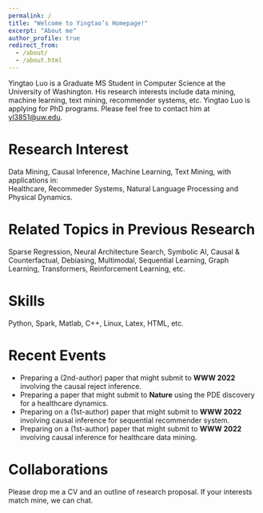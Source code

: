 ```yaml
---
permalink: /
title: "Welcome to Yingtao’s Homepage!"
excerpt: "About me"
author_profile: true
redirect_from: 
  - /about/
  - /about.html
---
```


Yingtao Luo is a Graduate MS Student in Computer Science at the University of Washington. His research interests include data mining, machine learning, text mining, recommender systems, etc. Yingtao Luo is applying for PhD programs. Please feel free to contact him at yl3851@uw.edu.

Research Interest
======
Data Mining, Causal Inference, Machine Learning, Text Mining, with applications in:  
Healthcare, Recommeder Systems, Natural Language Processing and Physical Dynamics.

Related Topics in Previous Research
======
Sparse Regression, Neural Architecture Search, Symbolic AI, Causal & Counterfactual, Debiasing, Multimodal, Sequential Learning, Graph Learning, Transformers, Reinforcement Learning, etc.  

Skills
======
Python, Spark, Matlab, C++, Linux, Latex, HTML, etc.

Recent Events
======
- Preparing a (2nd-author) paper that might submit to __WWW 2022__ involving the causal reject inference.
- Preparing a paper that might submit to __Nature__ using the PDE discovery for a healthcare dynamics.
- Preparing on a (1st-author) paper that might submit to __WWW 2022__ involving causal inference for sequential recommender system.
- Preparing on a (1st-author) paper that might submit to __WWW 2022__ involving causal inference for healthcare data mining.

Collaborations
======
Please drop me a CV and an outline of research proposal. If your interests match mine, we can chat.

